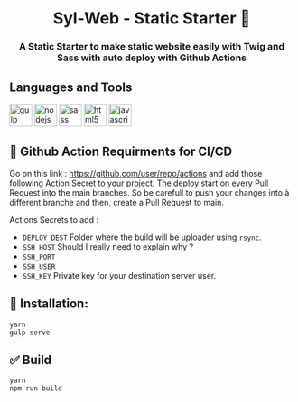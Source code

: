 <h1 align="center">Syl-Web - Static Starter 🚀</h1>
<h3 align="center">A Static Starter to make static website easily with Twig and Sass with auto deploy with Github Actions</h3>

## Languages and Tools
<img src="https://api.hephe.net/icons/gulp-brands.svg" alt="gulp" width="40" height="40">
<img src="https://api.hephe.net/icons/node-js-brands.svg" alt="nodejs" width="40" height="40">
<img src="https://api.hephe.net/icons/sass-brands.svg" alt="sass" width="40" height="40"/>
<img src="https://api.hephe.net/icons/html5-brands.svg" alt="html5" width="40" height="40">
<img src="https://api.hephe.net/icons/js-square-brands.svg" alt="javascript" width="40" height="40">

## 🚀 Github Action Requirments for CI/CD
Go on this link : https://github.com/user/repo/actions and add those following Action Secret to your project.
The deploy start on every Pull Request into the main branches. So be carefull to push your changes into à different branche and then, create a Pull Request to main.

Actions Secrets to add :
- `DEPLOY_DEST` Folder where the build will be uploader using `rsync`.
- `SSH_HOST` Should I really need to explain why ?
- `SSH_PORT`
- `SSH_USER`
- `SSH_KEY` Private key for your destination server user.

## 🔽 Installation:
  ```shell
  yarn
  gulp serve
  ```

## ✅ Build
  ```shell
  yarn
  npm run build
  ```
